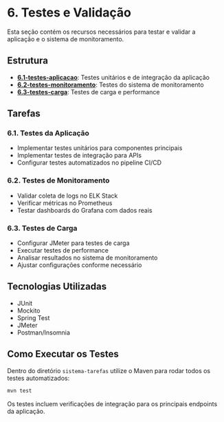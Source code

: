 # 6. Testes e Validação

Esta seção contém os recursos necessários para testar e validar a aplicação e o sistema de monitoramento.

## Estrutura

- **[6.1-testes-aplicacao](./6.1-testes-aplicacao)**: Testes unitários e de integração da aplicação
- **[6.2-testes-monitoramento](./6.2-testes-monitoramento)**: Testes do sistema de monitoramento
- **[6.3-testes-carga](./6.3-testes-carga)**: Testes de carga e performance

## Tarefas

### 6.1. Testes da Aplicação
- Implementar testes unitários para componentes principais
- Implementar testes de integração para APIs
- Configurar testes automatizados no pipeline CI/CD

### 6.2. Testes de Monitoramento
- Validar coleta de logs no ELK Stack
- Verificar métricas no Prometheus
- Testar dashboards do Grafana com dados reais

### 6.3. Testes de Carga
- Configurar JMeter para testes de carga
- Executar testes de performance
- Analisar resultados no sistema de monitoramento
- Ajustar configurações conforme necessário

## Tecnologias Utilizadas

- JUnit
- Mockito
- Spring Test
- JMeter
- Postman/Insomnia

## Como Executar os Testes

Dentro do diretório `sistema-tarefas` utilize o Maven para rodar todos os testes automatizados:

```bash
mvn test
```

Os testes incluem verificações de integração para os principais endpoints da aplicação.
